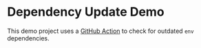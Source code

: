 # Dependency Update Demo

This demo project uses a [GitHub Action](https://github.com/bitdev-community/dependency-update-demo/blob/main/.github/workspaces/dependency-update.yml) to check for outdated `env` dependencies.